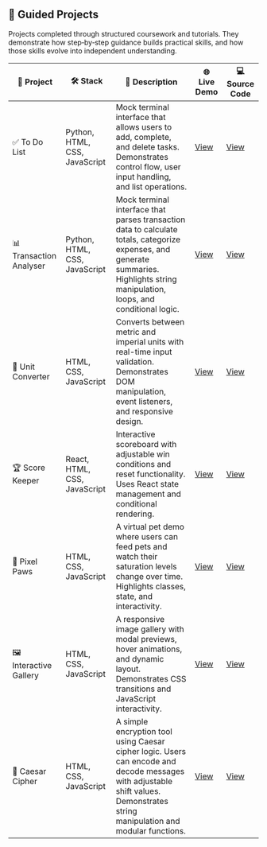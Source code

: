 ## 📘 Guided Projects

Projects completed through structured coursework and tutorials. They demonstrate how step‑by‑step guidance builds practical skills, and how those skills evolve into independent understanding.

| 🧩 Project             | 🛠️ Stack                     | 📄 Description                                                                 | 🌐 Live Demo | 💻 Source Code |
|------------------------|-------------------------------|--------------------------------------------------------------------------------|--------------|---------|
| ✅ To Do List          | Python, HTML, CSS, JavaScript | Mock terminal interface that allows users to add, complete, and delete tasks. Demonstrates control flow, user input handling, and list operations. | [View](https://musman-uk.github.io/live-demos/todo-list/index.html) | [View](https://github.com/musman-uk/portfolio/blob/main/guided-projects/todo-list/source-code/README.md) |
| 📊 Transaction Analyser | Python, HTML, CSS, JavaScript | Mock terminal interface that parses transaction data to calculate totals, categorize expenses, and generate summaries. Highlights string manipulation, loops, and conditional logic. | [View](https://musman-uk.github.io/live-demos/transaction-analyser/index.html) | [View](https://github.com/musman-uk/portfolio/blob/main/guided-projects/transaction-analyser/source-code/README.md) |
| 🔢 Unit Converter      | HTML, CSS, JavaScript         | Converts between metric and imperial units with real-time input validation. Demonstrates DOM manipulation, event listeners, and responsive design. | [View](https://musman-uk.github.io/live-demos/unit-converter/index.html) | [View](https://github.com/musman-uk/portfolio/blob/main/guided-projects/unit-converter/source-code/README.md) |
| 🏆 Score Keeper        | React, HTML, CSS, JavaScript  | Interactive scoreboard with adjustable win conditions and reset functionality. Uses React state management and conditional rendering. | [View](https://musman-uk.github.io/live-demos/score-keeper/index.html) | [View](https://github.com/musman-uk/portfolio/blob/main/guided-projects/score-keeper/source-code/README.md) |
| 🐾 Pixel Paws          | HTML, CSS, JavaScript         | A virtual pet demo where users can feed pets and watch their saturation levels change over time. Highlights classes, state, and interactivity. | [View](https://musman-uk.github.io/live-demos/pixel-paws/index.html) | [View](https://github.com/musman-uk/portfolio/blob/main/guided-projects/pixel-paws/source-code/README.md) |
| 🖼️ Interactive Gallery | HTML, CSS, JavaScript         | A responsive image gallery with modal previews, hover animations, and dynamic layout. Demonstrates CSS transitions and JavaScript interactivity. | [View](https://musman-uk.github.io/live-demos/interactive-gallery/index.html) | [View](https://github.com/musman-uk/portfolio/blob/main/guided-projects/interactive-gallery/source-code/README.md) |
| 🔐 Caesar Cipher       | HTML, CSS, JavaScript         | A simple encryption tool using Caesar cipher logic. Users can encode and decode messages with adjustable shift values. Demonstrates string manipulation and modular functions. | [View](https://musman-uk.github.io/live-demos/caesar-cipher/index.html) | [View](https://github.com/musman-uk/portfolio/blob/main/guided-projects/caesar-cipher/source-code/README.md) |
